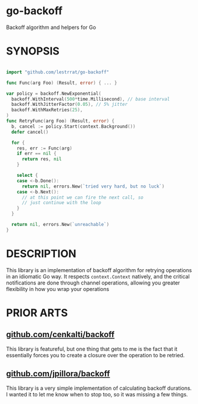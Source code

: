 # go-backoff

Backoff algorithm and helpers for Go

# SYNOPSIS

```go

import "github.com/lestrrat/go-backoff"

func Func(arg Foo) (Result, error) { ... }

var policy = backoff.NewExponential(
  backoff.WithInterval(500*time.Millisecond), // base interval
  backoff.WithJitterFactor(0.05), // 5% jitter
  backoff.WithMaxRetries(25),
)
func RetryFunc(arg Foo) (Result, error) {
  b, cancel := policy.Start(context.Background())
  defer cancel()

  for {
    res, err := Func(arg)
    if err == nil {
      return res, nil
    }

    select {
    case <-b.Done():
      return nil, errors.New(`tried very hard, but no luck`)
    case <-b.Next():
      // at this point we can fire the next call, so
      // just continue with the loop
    }
  }

  return nil, errors.New(`unreachable`)
}
```

# DESCRIPTION

This library is an implementation of backoff algorithm for retrying operations
in an idiomatic Go way. It respects `context.Context` natively, and the critical
notifications are done through channel operations, allowing you greater
flexibility in how you wrap your operations

# PRIOR ARTS

## [github.com/cenkalti/backoff](https://github.com/cenkalti/backoff) 

This library is featureful, but one thing that gets to me is the fact that
it essentially forces you to create a closure over the operation to be retried.

## [github.com/jpillora/backoff](https://github.com/jpillora/backoff)

This library is a very simple implementation of calculating backoff durations.
I wanted it to let me know when to stop too, so it was missing a few things.